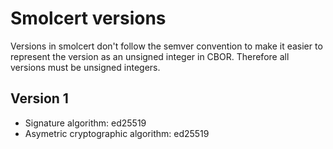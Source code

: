 # Smolcert versions

Versions in smolcert don't follow the semver convention to make it easier
to represent the version as an unsigned integer in CBOR. Therefore all versions
must be unsigned integers.

## Version 1

* Signature algorithm: ed25519
* Asymetric cryptographic algorithm: ed25519
